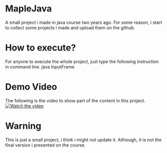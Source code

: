 # MapleJava

A small project i made in java course two years ago. For some reason, i start to collect some projects i made and upload them on the github.

# How to execute?
For anyone to execute the whole project, just type the following instruction in command line.
java InputFrame 

# Demo Video
The following is the video to show part of the content in this project.
[![Watch the video](https://i.imgur.com/7RYGcV5.jpg)](https://drive.google.com/file/d/1ILY81yQ_3dsPtDEQ38eKQXkyqDUS-5Ak/view?usp=sharing)


# Warning
This is just a small project, i think i might not update it. Although, it is not the final version i presented on the course. 

